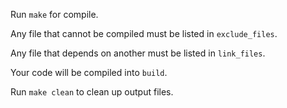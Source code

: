 Run `make` for compile.

Any file that cannot be compiled must be listed in `exclude_files`.

Any file that depends on another must be listed in `link_files`.

Your code will be compiled into `build`.

Run `make clean` to clean up output files.

